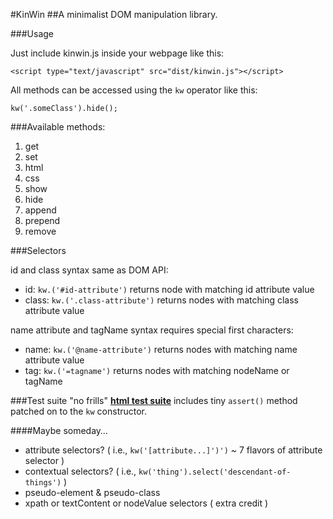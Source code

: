 #KinWin
##A minimalist DOM manipulation library.

###Usage

Just include kinwin.js inside your webpage like this:

`<script type="text/javascript" src="dist/kinwin.js"></script>`

All methods can be accessed using the `kw` operator like this:

`kw('.someClass').hide();`

###Available methods:

1. get
2. set
3. html
4. css
5. show
6. hide
7. append
8. prepend
9. remove

###Selectors

id and class syntax same as DOM API:
+ id: `kw.('#id-attribute')` returns node with matching id attribute value
+ class: `kw.('.class-attribute')` returns nodes with matching class attribute value

name attribute and tagName syntax requires special first characters:
+ name: `kw.('@name-attribute')` returns nodes with matching name attribute value
+ tag: `kw.('=tagname')` returns nodes with matching nodeName or tagName

###Test suite
"no frills" <a href="https://rawgit.com/dfkaye/kinwin.js/master/test/suite.html" 
  target="_blank" title="opens new tab">__html test suite__</a> 
includes tiny `assert()` method patched on to the `kw` constructor.

####Maybe someday&hellip;
+ attribute selectors? ( i.e., `kw('[attribute...]')')` ~ 7 flavors of attribute selector )
+ contextual selectors? ( i.e., `kw('thing').select('descendant-of-things')` )
+ pseudo-element &amp; pseudo-class
+ xpath or textContent or nodeValue selectors ( extra credit )
